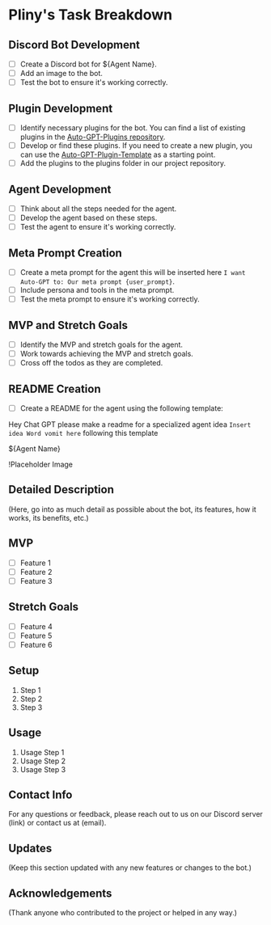# Pliny's Task Breakdown

## Discord Bot Development

- [ ] Create a Discord bot for ${Agent Name}.
- [ ] Add an image to the bot.
- [ ] Test the bot to ensure it's working correctly.

## Plugin Development

- [ ] Identify necessary plugins for the bot. You can find a list of existing plugins in the [Auto-GPT-Plugins repository](https://github.com/Significant-Gravitas/Auto-GPT-Plugins).
- [ ] Develop or find these plugins. If you need to create a new plugin, you can use the [Auto-GPT-Plugin-Template](https://github.com/Significant-Gravitas/Auto-GPT-Plugin-Template) as a starting point.
- [ ] Add the plugins to the plugins folder in our project repository.

## Agent Development

- [ ] Think about all the steps needed for the agent.
- [ ] Develop the agent based on these steps.
- [ ] Test the agent to ensure it's working correctly.

## Meta Prompt Creation

- [ ] Create a meta prompt for the agent this will be inserted here ```I want Auto-GPT to: Our meta prompt {user_prompt}```.
- [ ] Include  persona and tools in the meta prompt.
- [ ] Test the meta prompt to ensure it's working correctly.

## MVP and Stretch Goals

- [ ] Identify the MVP and stretch goals for the agent.
- [ ] Work towards achieving the MVP and stretch goals.
- [ ] Cross off the todos as they are completed.

## README Creation

- [ ] Create a README for the agent using the following template:

Hey Chat GPT please make a readme for a specialized agent idea ```Insert idea Word vomit here``` following this template

${Agent Name}

!Placeholder Image
## Detailed Description

(Here, go into as much detail as possible about the bot, its features, how it works, its benefits, etc.)

## MVP
- [ ] Feature 1
- [ ] Feature 2
- [ ] Feature 3

## Stretch Goals

- [ ] Feature 4
- [ ] Feature 5
- [ ] Feature 6

## Setup

1. Step 1
2. Step 2
3. Step 3

## Usage

1. Usage Step 1
2. Usage Step 2
3. Usage Step 3

## Contact Info

For any questions or feedback, please reach out to us on our Discord server (link) or contact us at (email).

## Updates

(Keep this section updated with any new features or changes to the bot.)

## Acknowledgements

(Thank anyone who contributed to the project or helped in any way.)
